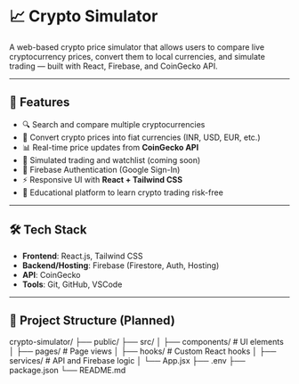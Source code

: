 # 📈 Crypto Simulator

A web-based crypto price simulator that allows users to compare live cryptocurrency prices, convert them to local currencies, and simulate trading — built with React, Firebase, and CoinGecko API.

---

## 🚀 Features

- 🔍 Search and compare multiple cryptocurrencies
- 💱 Convert crypto prices into fiat currencies (INR, USD, EUR, etc.)
- 📊 Real-time price updates from **CoinGecko API**
- 💼 Simulated trading and watchlist (coming soon)
- 🔐 Firebase Authentication (Google Sign-In)
- ⚡ Responsive UI with **React + Tailwind CSS**
- 🧠 Educational platform to learn crypto trading risk-free

---

## 🛠️ Tech Stack

- **Frontend**: React.js, Tailwind CSS  
- **Backend/Hosting**: Firebase (Firestore, Auth, Hosting)  
- **API**: CoinGecko  
- **Tools**: Git, GitHub, VSCode

---

## 📂 Project Structure (Planned)

crypto-simulator/
├── public/
├── src/
│ ├── components/ # UI elements
│ ├── pages/ # Page views
│ ├── hooks/ # Custom React hooks
│ ├── services/ # API and Firebase logic
│ └── App.jsx
├── .env
├── package.json
└── README.md
